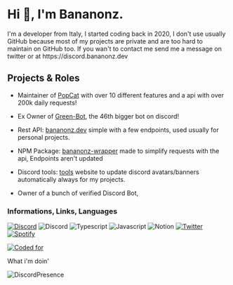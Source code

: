 <h1>Hi 👋, I'm Bananonz.</h1>
I'm a developer from Italy, I started coding back in 2020, I don't use usually GitHub because most of my projects are private and are too hard to maintain on GitHub too. If you wan't to contact me send me a message on twitter or at https://discord.bananonz.dev

## Projects & Roles
- Maintainer of [PopCat](https://popcat.xyz) with over 10 different features and a api with over 200k daily requests!

- Ex Owner of [Green-Bot](https://green-bot.app), the 46th bigger bot on discord!

- Rest API: [bananonz.dev](https://api.bananonz.dev) simple with a few endpoints, used usually for personal projects.

- NPM Package: [bananonz-wrapper](https://bananonz.dev/bananonz-wrapper) made to simplify requests with the api, Endpoints aren't updated 

- Discord tools: [tools](https://tools.bananonz.dev) website to update discord avatars/banners automatically always for my projects.

- Owner of a bunch of verified Discord Bot, 

### Informations, Links, Languages 


[![Discord](https://img.shields.io/badge/Discord-5865F2?style=for-the-badge&logo=discord&logoColor=white)](https://discord.bananonz.dev)
![Discord](https://img.shields.io/badge/Visual_Studio_Code-0078D4?style=for-the-badge&logo=visual%20studio%20code&logoColor=white)
![Typescript](https://img.shields.io/badge/TypeScript-007ACC?style=for-the-badge&logo=typescript&logoColor=white)
![Javascript](https://img.shields.io/badge/JavaScript-323330?style=for-the-badge&logo=javascript&logoColor=yellow)
![Notion](https://img.shields.io/badge/Notion-000000?style=for-the-badge&logo=notion&logoColor=white)
[![Twitter](https://img.shields.io/badge/Twitter-1DA1F2?style=for-the-badge&logo=twitter&logoColor=white)](https://twitter.com/bananonz_)
[![Spotify](https://img.shields.io/badge/Spotify-1ED760?&style=for-the-badge&logo=spotify&logoColor=white)](https://open.spotify.com/user/g0gi8surwac7cjs4nnpwttyen?si=0eda515ee8574fe0)

[![Coded for](https://wakatime.com/badge/user/6d679d0d-4091-441a-876e-086352c2b315.svg)](https://wakatime.com/@6d679d0d-4091-441a-876e-086352c2b315)

What i'm doin'

![DiscordPresence](https://lanyard.cnrad.dev/api/660477458209964042)


